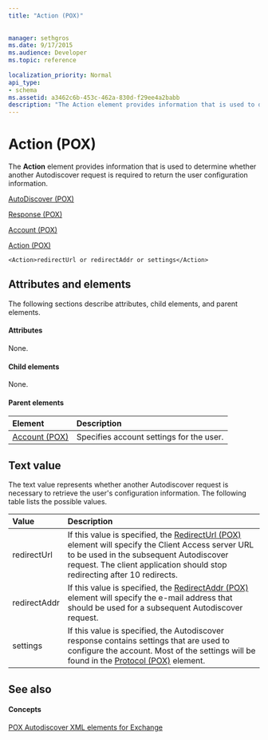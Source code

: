 ```yaml
---
title: "Action (POX)"
 
 
manager: sethgros
ms.date: 9/17/2015
ms.audience: Developer
ms.topic: reference
 
localization_priority: Normal
api_type:
- schema
ms.assetid: a3462c6b-453c-462a-830d-f29ee4a2babb
description: "The Action element provides information that is used to determine whether another Autodiscover request is required to return the user configuration information."
---
```


# Action (POX)

The **Action** element provides information that is used to determine whether another Autodiscover request is required to return the user configuration information. 
  
[AutoDiscover (POX)](autodiscover-pox.md)
  
[Response (POX)](response-pox.md)
  
[Account (POX)](account-pox.md)
  
[Action (POX)](action-pox.md)
  
```
<Action>redirectUrl or redirectAddr or settings</Action>
```

## Attributes and elements

The following sections describe attributes, child elements, and parent elements.
  
#### Attributes

None.
  
#### Child elements

None.
  
#### Parent elements

|**Element**|**Description**|
|:-----|:-----|
|[Account (POX)](account-pox.md) <br/> |Specifies account settings for the user.  <br/> |
   
## Text value

The text value represents whether another Autodiscover request is necessary to retrieve the user's configuration information. The following table lists the possible values.
  
|**Value**|**Description**|
|:-----|:-----|
|redirectUrl  <br/> |If this value is specified, the [RedirectUrl (POX)](redirecturl-pox.md) element will specify the Client Access server URL to be used in the subsequent Autodiscover request. The client application should stop redirecting after 10 redirects.  <br/> |
|redirectAddr  <br/> |If this value is specified, the [RedirectAddr (POX)](redirectaddr-pox.md) element will specify the e-mail address that should be used for a subsequent Autodiscover request.  <br/> |
|settings  <br/> |If this value is specified, the Autodiscover response contains settings that are used to configure the account. Most of the settings will be found in the [Protocol (POX)](protocol-pox.md) element.  <br/> |
   
## See also

#### Concepts

[POX Autodiscover XML elements for Exchange](pox-autodiscover-xml-elements-for-exchange.md)

